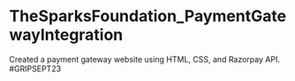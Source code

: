 # TheSparksFoundation_PaymentGatewayIntegration 
Created a payment gateway website using HTML, CSS, and Razorpay API. 
#GRIPSEPT23
